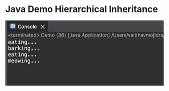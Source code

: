 # Java Demo Hierarchical Inheritance

[![Vaibhav Mojidra - 1.jpeg](https://raw.githubusercontent.com/VaibhavMojidra/Java---Demo-Hierarchical-Inheritance/master/output/1.jpeg "Vaibhav Mojidra")](https://vaibhavmojidra.github.io/site/)